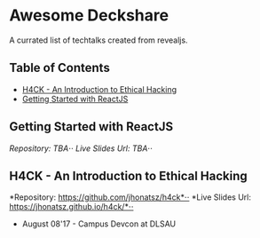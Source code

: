 # Awesome Deckshare

A currated list of techtalks created from revealjs.

## Table of Contents
- [H4CK - An Introduction to Ethical Hacking](#h4ck-an-introduction-to-ethical-hacking)
- [Getting Started with ReactJS](#getting-started-with-reactjs)


## Getting Started with ReactJS
*Repository: TBA*⋅⋅
*Live Slides Url: TBA*⋅⋅

## H4CK - An Introduction to Ethical Hacking
*Repository: https://github.com/jhonatsz/h4ck*⋅⋅
*Live Slides Url: https://jhonatsz.github.io/h4ck/*⋅⋅
  - August 08'17 - Campus Devcon at DLSAU
